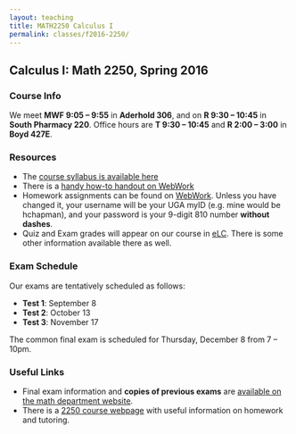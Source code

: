 ```yaml
---
layout: teaching
title: MATH2250 Calculus I
permalink: classes/f2016-2250/
---
```


## Calculus I: Math 2250, Spring 2016

### Course Info

We meet **MWF 9:05 &ndash; 9:55** in **Aderhold 306**, and on **R 9:30 &ndash;
10:45** in **South Pharmacy 220**. Office hours are **T 9:30 &ndash; 10:45**
and **R 2:00 &ndash; 3:00** in **Boyd 427E**.

### Resources

+ The [course syllabus is available here](/static/chapman_2250_f16_syllabus.pdf)
+ There is a [handy how-to handout on WebWork](/static/webworkinstructions.pdf)
+ Homework assignments can be found on
  [WebWork](https://webwork.math.uga.edu/webwork2/Math2250_Chapman_F16). Unless
  you have changed it, your username will be your UGA myID (e.g. mine would be
  hchapman), and your password is your 9-digit 810 number **without dashes**.
+ Quiz and Exam grades will appear on our course in [eLC](http://elc.uga.edu).
  There is some other information available there as well.

### Exam Schedule

Our exams are tentatively scheduled as follows:

+ **Test 1**: September 8
+ **Test 2**: October 13
+ **Test 3**: November 17

The common final exam is scheduled for Thursday, December 8 from 7 &ndash; 10pm.

### Useful Links

+ Final exam information and **copies of previous exams** are [available on the
  math department website](http://www.math.uga.edu/2250final).
+ There is a [2250 course webpage](http://www.math.uga.edu/2250) with useful
  information on homework and tutoring.

